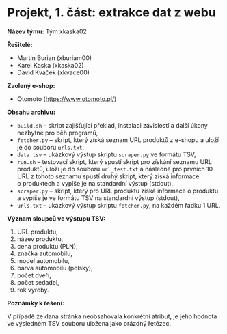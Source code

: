 # Projekt, 1. část: extrakce dat z webu

**Název týmu:** Tým xkaska02

**Řešitelé:**
- Martin Burian (xburiam00)
- Karel Kaska (xkaska02)
- David Kvaček (xkvace00)

**Zvolený e-shop:**
- Otomoto (https://www.otomoto.pl/)

**Obsahu archivu:**
- `build.sh` – skript zajišťující překlad, instalaci závislostí a další úkony nezbytné pro běh programů,
- `fetcher.py` – skript, který získá seznam URL produktů z e-shopu a uloží je do souboru `urls.txt`,
- `data.tsv` – ukázkový výstup skriptu `scraper.py` ve formátu TSV,
- `run.sh` – testovací skript, který spustí skript pro získání seznamu URL produktů, uloží je do souboru `url_test.txt` a následně pro prvních 10 URL z tohoto seznamu spustí druhý skript, který získá informace o produktech a vypíše je na standardní výstup (stdout),
- `scraper.py` – skript, který pro URL produktu získá informace o produktu a vypíše je ve formátu TSV na standardní výstup (stdout),
- `urls.txt` – ukázkový výstup skriptu `fetcher.py`, na každém řádku 1 URL.

**Význam sloupců ve výstupu TSV:**
1. URL produktu,
2. název produktu,
3. cena produktu (PLN),
4. značka automobilu,
5. model automobilu,
6. barva automobilu (polsky),
7. počet dveří,
8. počet sedadel,
9. rok výroby.

**Poznámky k řešení:**

V případě že daná stránka neobsahovala konkrétní atribut, je jeho hodnota ve výsledném TSV souboru uložena jako prázdný řetězec. 
